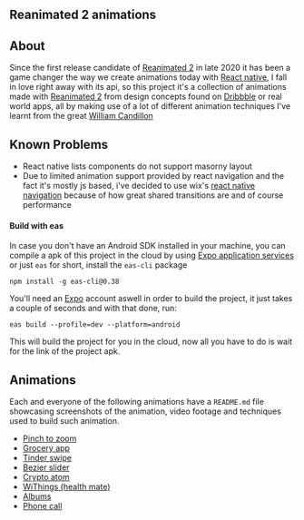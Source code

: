 ## Reanimated 2 animations

## About
Since the first release candidate of [Reanimated 2](https://docs.swmansion.com/react-native-reanimated/) in late 2020 it has been a game changer the way we create animations today with [React native](https://reactnative.dev/), I fall in love right away with its api, so this project it's a collection of animations made with [Reanimated 2](https://docs.swmansion.com/react-native-reanimated/) from design concepts found on [Dribbble](https://dribbble.com/) or real world apps, all by making use of a lot of different animation techniques I've learnt from the great [William Candillon](https://www.youtube.com/c/wcandillon)

## Known Problems
- React native lists components do not support masorny layout
- Due to limited animation support provided by react navigation and the fact it's mostly js
based, i've decided to use wix's [react native navigation](https://wix.github.io/react-native-navigation/docs/before-you-start/) because of how great shared transitions are and
of course performance

#### Build with eas
In case you don't have an Android SDK installed in your machine, you can compile a apk of this project in the cloud by using [Expo application services](https://expo.dev/) or just `eas` for short, install the `eas-cli` package
```npm
npm install -g eas-cli@0.38
```
You'll need an [Expo](https://expo.dev/) account aswell in order to build the project, it just takes a couple of seconds and with that done, run:
```
eas build --profile=dev --platform=android
```
This will build the project for you in the cloud, now all you have to do is wait for the link of the project apk.

## Animations
Each and everyone of the following animations have a `README.md` file showcasing screenshots of the animation, video footage and techniques used to build such animation.

- [Pinch to zoom](https://github.com/Glazzes/reanimated2-animations/tree/main/src/PinchToZoom)
- [Grocery app](https://github.com/Glazzes/reanimated2-animations/tree/main/src/GroceryList)
- [Tinder swipe](https://github.com/Glazzes/reanimated2-animations/tree/main/src/Tinder)
- [Bezier slider](https://github.com/Glazzes/reanimated2-animations/tree/main/src/BezierSlider)
- [Crypto atom](https://github.com/Glazzes/reanimated2-animations/tree/main/src/CryptoAtom)
- [WiThings (health mate)](https://github.com/Glazzes/reanimated2-animations/tree/main/src/HealthMate)
- [Albums](https://github.com/Glazzes/reanimated2-animations/tree/main/src/Albums)
- [Phone call](https://github.com/Glazzes/reanimated2-animations/tree/main/src/PhoneCall)